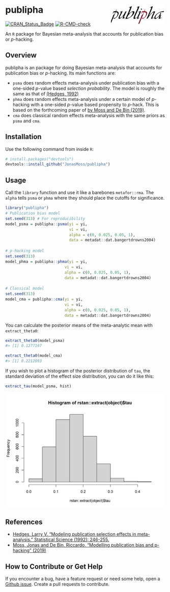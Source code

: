
<!-- README.md is generated from README.Rmd. Please edit that file -->

# publipha <img src="man/figures/logo.png" align="right" width="177" height="65" />

[![CRAN_Status_Badge](https://www.r-pkg.org/badges/version/publipha)](https://cran.r-project.org/package=publipha)
[![R-CMD-check](https://github.com/JonasMoss/publipha/actions/workflows/R-CMD-check.yaml/badge.svg)](https://github.com/JonasMoss/publipha/actions/workflows/R-CMD-check.yaml)

An `R` package for Bayesian meta-analysis that accounts for publication
bias or *p*-hacking.

## Overview

publipha is an package for doing Bayesian meta-analysis that accounts
for publication bias or *p*-hacking. Its main functions are:

- `psma` does random effects meta-analysis under publication bias with a
  one-sided *p*-value based *selection probability*. The model is
  roughly the same as that of [(Hedges,
  1992)](https://www.jstor.org/stable/pdf/2246311.pdf)
- `phma` does random effects meta-analysis under a certain model of
  *p*-hacking with a one-sided *p*-value based propensity to *p*-hack.
  This is based on the forthcoming paper of [by Moss and De Bin
  (2019)](https://arxiv.org/abs/1911.12445).
- `cma` does classical random effects meta-analysis with the same priors
  as `psma` and `cma`.

## Installation

Use the following command from inside `R`:

``` r
# install.packages("devtools")
devtools::install_github("JonasMoss/publipha")
```

## Usage

Call the `library` function and use it like a barebones `metafor::rma`.
The `alpha` tells `psma` or `phma` where they should place the cutoffs
for significance.

``` r
library("publipha")
# Publication bias model
set.seed(313) # For reproducibility
model_psma = publipha::psma(yi = yi,
                            vi = vi,
                            alpha = c(0, 0.025, 0.05, 1),
                            data = metadat::dat.bangertdrowns2004)

# p-hacking model
set.seed(313)
model_phma = publipha::phma(yi = yi,
                          vi = vi,
                          alpha = c(0, 0.025, 0.05, 1),
                          data = metadat::dat.bangertdrowns2004)

# Classical model
set.seed(313)
model_cma = publipha::cma(yi = yi,
                          vi = vi,
                          alpha = c(0, 0.025, 0.05, 1),
                          data = metadat::dat.bangertdrowns2004)
```

You can calculate the posterior means of the meta-analytic mean with
`extract_theta0`:

``` r
extract_theta0(model_psma)
#> [1] 0.1277197
```

``` r
extract_theta0(model_cma)
#> [1] 0.2212093
```

If you wish to plot a histogram of the posterior distribution of `tau`,
the standard deviation of the effect size distribution, you can do it
like this:

``` r
extract_tau(model_psma, hist)
```

<img src="man/figures/README-unnamed-chunk-4-1.png" width="750px" />

## References

- [Hedges, Larry V. “Modeling publication selection effects in
  meta-analysis.” Statistical Science (1992):
  246-255.](https://www.jstor.org/stable/pdf/2246311.pdf)
- [Moss, Jonas and De Bin, Riccardo. “Modelling publication bias and
  p-hacking” (2019)](https://arxiv.org/abs/1911.12445)

## How to Contribute or Get Help

If you encounter a bug, have a feature request or need some help, open a
[Github issue](https://github.com/JonasMoss/publipha/issues). Create a
pull requests to contribute.
